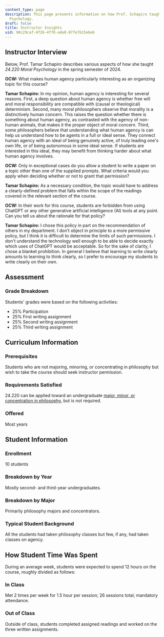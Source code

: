```yaml
---
content_type: page
description: This page presents information on how Prof. Schapiro taught 24.220 Moral
  Psychology.
draft: false
title: Instructor Insights
uid: 90c29caf-4f26-4f70-ade0-877e7b15ebe6
---
```

## Instructor Interview

Below, Prof. Tamar Schapiro describes various aspects of how she taught *24.220 Moral Psychology* in the spring semester of 2024.

**OCW:** What makes human agency particularly interesting as an organizing topic for this course? 

**Tamar Schapiro:** In my opinion, human agency is interesting for several reasons. First, a deep question about human agency is whether free will and moral responsibility are compatible with (causal or theological) determinism. Second, many moral philosophers observe that morality is a distinctively human concern. This raises the question whether there is something about human agency, as contrasted with the agency of non-human animals, that makes it the proper object of moral concern. Third, some philosophers believe that understanding what human agency is can help us understand how to be agents in a full or ideal sense. They connect human agency with an ideal of being genuinely active, of truly leading one's own life, or of being autonomous in some ideal sense. If students are interested in this ideal, they may benefit from thinking harder about what human agency involves.

**OCW:** Only in exceptional cases do you allow a student to write a paper on a topic other than one of the supplied prompts. What criteria would you apply when deciding whether or not to grant that permission?

**Tamar Schapiro:** As a necessary condition, the topic would have to address a clearly-defined problem that falls within the scope of the readings covered in the relevant section of the course.

**OCW:** In their work for this course, students are forbidden from using ChatGPT or any other generative artificial intelligence (AI) tools at any point. Can you tell us about the rationale for that policy?

**Tamar Schapiro:** I chose this policy in part on the recommendation of others in my department. I don’t object in principle to a more permissive policy, but I think it is difficult to determine the limits of such permissions. I don't understand the technology well enough to be able to decide exactly which uses of ChatGPT would be acceptable. So for the sake of clarity, I chose a blanket prohibition. In general I believe that learning to write clearly amounts to learning to think clearly, so I prefer to encourage my students to write clearly on their own.

## Assessment

### Grade Breakdown

Students' grades were based on the following activities:

- 25% Participation
- 25% First writing assignment
- 25% Second writing assignment
- 25% Third writing assignment

## Curriculum Information

### Prerequisites

Students who are not majoring, minoring, or concentrating in philosophy but wish to take the course should seek instructor permission.

### Requirements Satisfied

24.220 can be applied toward an undergraduate [major, minor, or concentration in philosophy](https://philosophy.mit.edu/undergraduate/), but is not required.

### Offered

Most years

## Student Information

### Enrollment

10 students

### Breakdown by Year

Mostly second- and third-year undergraduates.

### Breakdown by Major

Primarily philosophy majors and concentrators.

### Typical Student Background

All the students had taken philosophy classes but few, if any, had taken classes on agency.

## How Student Time Was Spent

During an average week, students were expected to spend 12 hours on the course, roughly divided as follows:

### In Class

Met 2 times per week for 1.5 hour per session; 26 sessions total; mandatory attendance.

### Out of Class

Outside of class, students completed assigned readings and worked on the three written assignments.